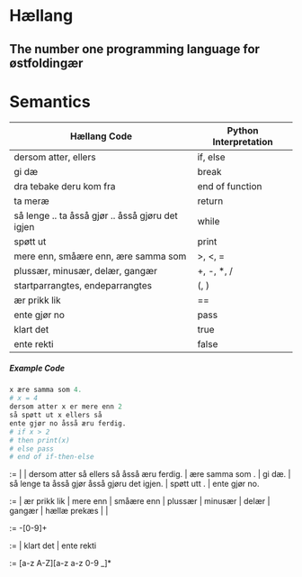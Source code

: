# Hællang

## The number one programming language for østfoldingær

# Semantics

| Hællang Code                                     | Python Interpretation |
| ------------------------------------------------ | --------------------- |
| dersom atter, ellers                             | if, else              |
| gi dæ                                            | break                 |
| dra tebake deru kom fra                          | end of function       |
| ta meræ                                          | return                |
| så lenge .. ta åsså gjør .. åsså gjøru det igjen | while                 |
| spøtt ut                                         | print                 |
| mere enn, småære enn, ære samma som              | >, <, =               |
| plussær, minusær, delær, gangær                  | +, -, \*, /           |
| startparrangtes, endeparrangtes                  | (, )                  |
| ær prikk lik                                     | ==                    |
| ente gjør no                                     | pass                  |
| klart det                                        | true                  |
| ente rekti                                       | false                 |

##### Example Code

```python
x ære samma som 4.
# x = 4
dersom atter x er mere enn 2
så spøtt ut x ellers så
ente gjør no åsså æru ferdig.
# if x > 2
# then print(x)
# else pass
# end of if-then-else
```

<statement> :=
| <statement><statement>
| dersom atter <expression> så <statement> ellers så <statement> åsså æru ferdig.
| <variable> ære samma som <expression>.
| gi dæ.
| så lenge <expression> ta åsså gjør <statement> åsså gjøru det igjen.
| spøtt utt <expression>.
| ente gjør no.

<expression> :=
| <expression> ær prikk lik <expression>
| <expression> mere enn <expression>
| <expression> småære enn <expression>
| <expression> plussær <expression>
| <expression> minusær <expression>
| <expression> delær <expression>
| <expression> gangær <expression>
| hællæ <expression> prekæs
| <number>
| <bool>

<number> := -[0-9]+

<bool> :=
| klart det
| ente rekti

<variable> := [a-z A-Z][a-z a-z 0-9 _]\*

